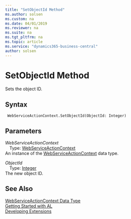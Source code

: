 ```yaml
---
title: "SetObjectId Method"
ms.author: solsen
ms.custom: na
ms.date: 04/01/2019
ms.reviewer: na
ms.suite: na
ms.tgt_pltfrm: na
ms.topic: article
ms.service: "dynamics365-business-central"
author: solsen
---
```

[//]: # (START>DO_NOT_EDIT)
[//]: # (IMPORTANT:Do not edit any of the content between here and the END>DO_NOT_EDIT.)
[//]: # (Any modifications should be made in the .xml files in the ModernDev repo.)
# SetObjectId Method
Sets the object ID.


## Syntax
```
 WebServiceActionContext.SetObjectId(ObjectId: Integer)
```
## Parameters
*WebServiceActionContext*  
&emsp;Type: [WebServiceActionContext](webserviceactioncontext-data-type.md)  
An instance of the [WebServiceActionContext](webserviceactioncontext-data-type.md) data type.  

*ObjectId*  
&emsp;Type: [Integer](../integer/integer-data-type.md)  
The new object ID.  



[//]: # (IMPORTANT: END>DO_NOT_EDIT)
## See Also
[WebServiceActionContext Data Type](webserviceactioncontext-data-type.md)  
[Getting Started with AL](../../devenv-get-started.md)  
[Developing Extensions](../../devenv-dev-overview.md)